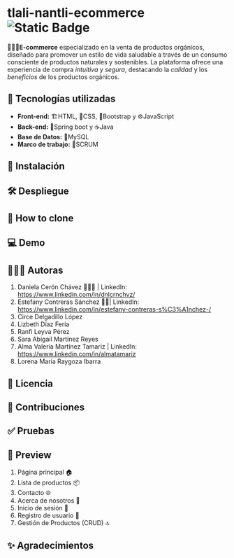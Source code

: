 # tlali-nantli-ecommerce ![Static Badge](https://img.shields.io/badge/status-In_progress-yellow?style=flat-square&labelColor=%2385929e&color=%23f4d03f)
🛒🌿✨**E-commerce** especializado en la venta de productos orgánicos, diseñado para promover un estilo de vida saludable a través de un consumo consciente de productos naturales y sostenibles. La plataforma ofrece una experiencia de compra *intuitiva* y *segura*, destacando la *calidad* y los *beneficios* de los productos orgánicos.
 ## 🔌 Tecnologías utilizadas
* **Front-end:** 🏗️HTML, 🎨CSS, 🚀Bootstrap y ⚙️JavaScript 
* **Back-end:** 🌱Spring boot y ☕Java
* **Base de Datos:** 🐬MySQL
* **Marco de trabajo:** 📅SCRUM
 ## 🔧 Instalación
 ## 🛠 Despliegue
 ## 🔗 How to clone
 ## 💻 Demo
 ## 👩🏽‍💻 Autoras
 1. Daniela Cerón Chávez 🧜🏽‍♀️ | LinkedIn: https://www.linkedin.com/in/dnlcrnchvz/
 2. Estefany Contreras Sánchez 👩‍💻| LinkedIn: https://www.linkedin.com/in/estefany-contreras-s%C3%A1nchez-/
 3. Circe Delgadillo López
 4. Lizbeth Díaz Feria
 5. Ranfi Leyva Pérez
 6. Sara Abigail Martínez Reyes
 7. Alma Valeria Martínez Tamariz | LinkedIn: https://www.linkedin.com/in/almatamariz
 8. Lorena Maria Raygoza Ibarra
 ## 🧾 Licencia
 ## 🤝 Contribuciones
 ## ✅ Pruebas
 ## 👀 Preview
 1. Página principal 🏠
 2. Lista de productos 📦
 3. Contacto 🌐
 4. Acerca de nosotros 🌿
 5. Inicio de sesión 🔑
 6. Registro de usuario 📝
 7. Gestión de Productos (CRUD) 🔝
 ## ✨ Agradecimientos
